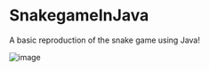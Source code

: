 # SnakegameInJava
A basic reproduction of the snake game using Java!

![image](https://github.com/user-attachments/assets/5433a232-9deb-4ba7-8763-388e36647014)

